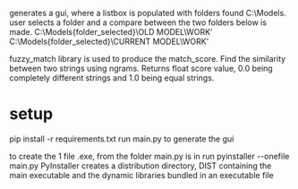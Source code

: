 
generates a gui, where a listbox is populated with folders found C:\Models. user selects a folder and a compare between the two folders below is made. 
C:\Models\{folder_selected}\OLD MODEL\WORK'
C:\Models\{folder_selected}\CURRENT MODEL\WORK'

fuzzy_match library is used to produce the match_score. 
    Find the similarity between two strings using ngrams.
    Returns float score value, 0.0 being completely different strings and 1.0 being equal strings.


# setup 
pip install -r requirements.txt
run main.py to generate the gui

to create the 1 file .exe, from the folder main.py is in run 
    pyinstaller --onefile main.py
PyInstaller creates a distribution directory, DIST containing the main executable and the dynamic libraries bundled in an executable file